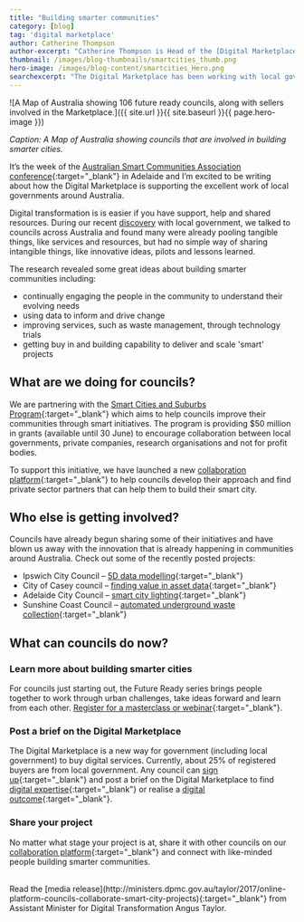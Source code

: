 ```yaml
---
title: "Building smarter communities"
category: [blog]
tag: 'digital marketplace'
author: Catherine Thompson
author-excerpt: "Catherine Thompson is Head of the [Digital Marketplace](https://www.dta.gov.au/what-we-do/platforms/marketplace/) at the DTA."
thumbnail: /images/blog-thumbnails/smartcities_thumb.png
hero-image: /images/blog-content/smartcities_Hero.png
searchexcerpt: "The Digital Marketplace has been working with local governments to help build smarter communities around Australia. Catherine Thompson talks about how local councils can get involved."
---
```


![A Map of Australia showing 106 future ready councils, along with sellers involved in the Marketplace.]({{ site.url }}{{ site.baseurl }}{{ page.hero-image }})

*Caption: A Map of Australia showing councils that are involved in building smarter cities.*

It’s the week of the [Australian Smart Communities Association conference](http://ascaconference.org.au/){:target="_blank"} in Adelaide and I’m excited to be writing about how the Digital Marketplace is supporting the excellent work of local governments around Australia. 

Digital transformation is is easier if you have support, help and shared resources. During our recent [discovery](https://www.dta.gov.au/standard/service-design-and-delivery-process/discovery/) with local government, we talked to councils across Australia and found many were already pooling tangible things, like services and resources, but had no simple way of sharing intangible things, like innovative ideas, pilots and lessons learned. 

The research revealed some great ideas about building smarter communities including:
- continually engaging the people in the community to understand their evolving needs
- using data to inform and drive change
- improving services, such as waste management, through technology trials
- getting buy in and building capability to deliver and scale 'smart' projects

## What are we doing for councils?

We are partnering with the [Smart Cities and Suburbs Program](https://www.business.gov.au/assistance/smart-cities-and-suburbs-program){:target="_blank"} which aims to help councils improve their communities through smart initiatives. The program is providing $50 million in grants (available until 30 June) to encourage collaboration between local governments, private companies, research organisations and not for profit bodies. 

To support this initiative, we have launched a new [collaboration platform](https://marketplace.service.gov.au/collaborate){:target="_blank"} to help councils develop their approach and find private sector partners that can help them to build their smart city.

## Who else is getting involved?

Councils have already begun sharing some of their initiatives and have blown us away with the innovation that is already happening in communities around Australia. Check out some of the recently posted projects:

- Ipswich City Council – [5D data modelling](https://marketplace.service.gov.au/collaborate/project/6){:target="_blank"}
- City of Casey council – [finding value in asset data](https://marketplace.service.gov.au/collaborate/project/2){:target="_blank"}
- Adelaide City Council  – [smart city lighting](https://marketplace.service.gov.au/collaborate/project/3){:target="_blank"} 
- Sunshine Coast Council – [automated underground waste collection](https://marketplace.service.gov.au/collaborate/project/1){:target="_blank"}

## What can councils do now?

### Learn more about building smarter cities

For councils just starting out, the Future Ready series brings people together to work through
urban challenges, take ideas forward and learn from each other. [Register for a masterclass or webinar](https://cities.dpmc.gov.au/future-ready){:target="_blank"}. 

### Post a brief on the Digital Marketplace

The Digital Marketplace is a new way for government (including local government) to buy digital services. Currently, about 25% of registered buyers are from local government. Any council can [sign up](https://marketplace.service.gov.au/signup){:target="_blank"} and post a brief on the Digital Marketplace to find [digital expertise](https://marketplace.service.gov.au/digital-marketplace/opportunities/434){:target="_blank"} or realise a [digital outcome](https://marketplace.service.gov.au/digital-marketplace/opportunities/429){:target="_blank"}. 

### Share your project

No matter what stage your project is at, share it with other councils on our [collaboration platform](https://marketplace.service.gov.au/collaborate/project/new){:target="_blank"} and connect with like-minded people building smarter communities. 

<br>
Read the [media release](http://ministers.dpmc.gov.au/taylor/2017/online-platform-councils-collaborate-smart-city-projects){:target="_blank"} from Assistant Minister for Digital Transformation Angus Taylor.
